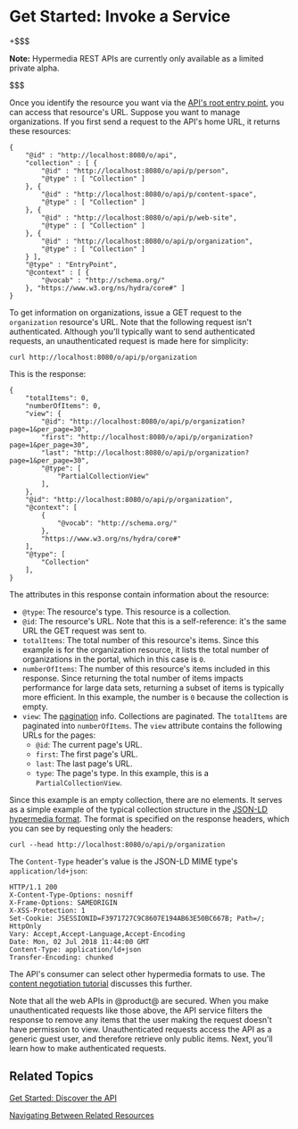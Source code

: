 # Get Started: Invoke a Service [](id=get-started-invoke-a-service)

+$$$

**Note:** Hypermedia REST APIs are currently only available as a limited private 
alpha. 

$$$

Once you identify the resource you want via the 
[API's root entry point](/develop/tutorials/-/knowledge_base/7-1/get-started-discover-the-api), 
you can access that resource's URL. Suppose you want to manage organizations. If
you first send a request to the API's home URL, it returns these resources: 

    {
        "@id" : "http://localhost:8080/o/api",
        "collection" : [ {
            "@id" : "http://localhost:8080/o/api/p/person",
            "@type" : [ "Collection" ]
        }, {
            "@id" : "http://localhost:8080/o/api/p/content-space",
            "@type" : [ "Collection" ]
        }, {
            "@id" : "http://localhost:8080/o/api/p/web-site",
            "@type" : [ "Collection" ]
        }, {
            "@id" : "http://localhost:8080/o/api/p/organization",
            "@type" : [ "Collection" ]
        } ],
        "@type" : "EntryPoint",
        "@context" : [ {
            "@vocab" : "http://schema.org/"
        }, "https://www.w3.org/ns/hydra/core#" ]
    }

To get information on organizations, issue a GET request to the `organization` 
resource's URL. Note that the following request isn't authenticated. Although 
you'll typically want to send authenticated requests, an unauthenticated request 
is made here for simplicity: 

    curl http://localhost:8080/o/api/p/organization

This is the response: 

    {
        "totalItems": 0,
        "numberOfItems": 0,
        "view": {
            "@id": "http://localhost:8080/o/api/p/organization?page=1&per_page=30",
            "first": "http://localhost:8080/o/api/p/organization?page=1&per_page=30",
            "last": "http://localhost:8080/o/api/p/organization?page=1&per_page=30",
            "@type": [
                "PartialCollectionView"
            ],
        },
        "@id": "http://localhost:8080/o/api/p/organization",
        "@context": [
            {
                "@vocab": "http://schema.org/"
            },
            "https://www.w3.org/ns/hydra/core#"
        ],
        "@type": [
            "Collection"
        ],
    }

The attributes in this response contain information about the resource: 

-   `@type`: The resource's type. This resource is a collection. 
-   `@id`: The resource's URL. Note that this is a self-reference: it's the same
    URL the GET request was sent to. 
-   `totalItems`: The total number of this resource's items. Since this example
    is for the organization resource, it lists the total number of organizations
    in the portal, which in this case is `0`. 
-   `numberOfItems`: The number of this resource's items included in this
    response. Since returning the total number of items impacts performance for
    large data sets, returning a subset of items is typically more efficient. In
    this example, the number is `0` because the collection is empty. 
-   `view`: The 
    [pagination](/develop/tutorials/-/knowledge_base/7-1/pagination) 
    info. Collections are paginated. The `totalItems` are paginated into 
    `numberOfItems`. The `view` attribute contains the following URLs for the 
    pages: 
    -   `@id`: The current page's URL. 
    -   `first`: The first page's URL. 
    -   `last`: The last page's URL. 
    -   `type`: The page's type. In this example, this is a 
        `PartialCollectionView`. 

Since this example is an empty collection, there are no elements. It serves as a 
simple example of the typical collection structure in the 
[JSON-LD hypermedia format](https://json-ld.org). 
The format is specified on the response headers, which you can see by requesting 
only the headers: 

    curl --head http://localhost:8080/o/api/p/organization

The `Content-Type` header's value is the JSON-LD MIME type's
`application/ld+json`: 

    HTTP/1.1 200 
    X-Content-Type-Options: nosniff
    X-Frame-Options: SAMEORIGIN
    X-XSS-Protection: 1
    Set-Cookie: JSESSIONID=F3971727C9C8607E194AB63E50BC667B; Path=/; HttpOnly
    Vary: Accept,Accept-Language,Accept-Encoding
    Date: Mon, 02 Jul 2018 11:44:00 GMT
    Content-Type: application/ld+json
    Transfer-Encoding: chunked

The API's consumer can select other hypermedia formats to use. The 
[content negotiation tutorial](/develop/tutorials/-/knowledge_base/7-1/hypermedia-formats-and-content-negotiation) 
discusses this further. 

Note that all the web APIs in @product@ are secured. When you make
unauthenticated requests like those above, the API service filters the response
to remove any items that the user making the request doesn't have permission to
view. Unauthenticated requests access the API as a generic guest user, and
therefore retrieve only public items. Next, you'll learn how to make
authenticated requests. 

## Related Topics [](id=related-topics)

[Get Started: Discover the API](/develop/tutorials/-/knowledge_base/7-1/get-started-discover-the-api)

[Navigating Between Related Resources](/develop/tutorials/-/knowledge_base/7-1/navigating-between-related-resources)
